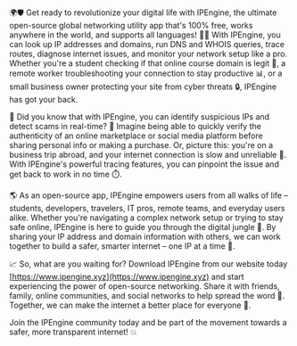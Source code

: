 🌍🛡️ Get ready to revolutionize your digital life with IPEngine, the ultimate open-source global networking utility app that's 100% free, works anywhere in the world, and supports all languages! 📡🔭 With IPEngine, you can look up IP addresses and domains, run DNS and WHOIS queries, trace routes, diagnose internet issues, and monitor your network setup like a pro. Whether you're a student checking if that online course domain is legit 👀, a remote worker troubleshooting your connection to stay productive 📊, or a small business owner protecting your site from cyber threats 🔒, IPEngine has got your back.

🔎 Did you know that with IPEngine, you can identify suspicious IPs and detect scams in real-time? 🚨 Imagine being able to quickly verify the authenticity of an online marketplace or social media platform before sharing personal info or making a purchase. Or, picture this: you're on a business trip abroad, and your internet connection is slow and unreliable 📱. With IPEngine's powerful tracing features, you can pinpoint the issue and get back to work in no time ⏱️.

🌎 As an open-source app, IPEngine empowers users from all walks of life – students, developers, travelers, IT pros, remote teams, and everyday users alike. Whether you're navigating a complex network setup or trying to stay safe online, IPEngine is here to guide you through the digital jungle 🌴. By sharing your IP address and domain information with others, we can work together to build a safer, smarter internet – one IP at a time 💪.

📈 So, what are you waiting for? Download IPEngine from our website today [https://www.ipengine.xyz](https://www.ipengine.xyz) and start experiencing the power of open-source networking. Share it with friends, family, online communities, and social networks to help spread the word 📢. Together, we can make the internet a better place for everyone 🌟.

Join the IPEngine community today and be part of the movement towards a safer, more transparent internet! 💥